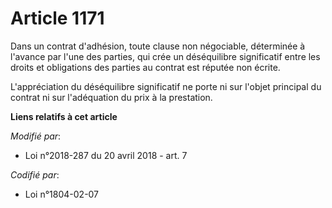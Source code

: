 # Article 1171

Dans un contrat d'adhésion, toute clause non négociable, déterminée à l'avance par l'une des parties, qui crée un
déséquilibre significatif entre les droits et obligations des parties au contrat est réputée non écrite.

L'appréciation du déséquilibre significatif ne porte ni sur l'objet principal du contrat ni sur l'adéquation du prix à la
prestation.

**Liens relatifs à cet article**

_Modifié par_:

  - Loi n°2018-287 du 20 avril 2018 - art. 7

_Codifié par_:

  - Loi n°1804-02-07
